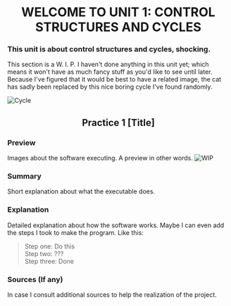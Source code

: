 <h1 align="center">
WELCOME TO UNIT 1: CONTROL STRUCTURES AND CYCLES

### This unit is about control structures and cycles, shocking.
This section is a W. I. P. I haven't done anything in this unit yet; which means it won't have as much fancy stuff as you'd like to see until later. Because I've figured that it would be best to have a related image, the cat has sadly been replaced by this nice boring cycle I've found randomly.

![Cycle](https://bigwater.consulting/wp-content/uploads/2019/04/SDLC_BWC.png)  


<h2 align="center">
Practice 1 [Title]
</h4>

### Preview  
Images about the software executing. A preview in other words. ![WIP](https://thumbs.dreamstime.com/b/shrug-del-hombre-de-negocios-267725.jpg)
### Summary
Short explanation about what the executable does.
### Explanation
Detailed explanation about how the software works.
Maybe I can even add the steps I took to make the program. Like this:
> Step one: Do this  
> Step two: ???  
> Step three: Done  
### Sources (If any)
In case I consult additional sources to help the realization of the project.